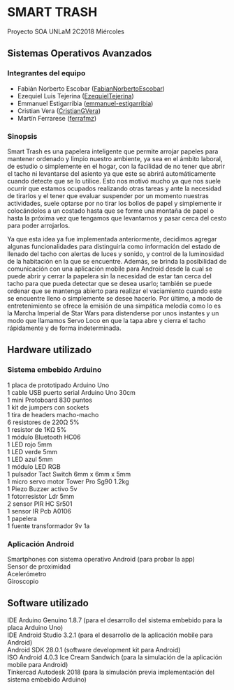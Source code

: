 # SMART TRASH

Proyecto SOA UNLaM 2C2018 Miércoles

## Sistemas Operativos Avanzados

### Integrantes del equipo

* Fabián Norberto Escobar ([FabianNorbertoEscobar](https://github.com/FabianNorbertoEscobar))<br>
* Ezequiel Luis Tejerina ([EzequielTejerina](https://github.com/EzequielTejerina))<br>
* Emmanuel Estigarribia ([emmanuel-estigarribia](https://github.com/emmanuel-estigarribia))<br>
* Cristian Vera ([CristianGVera](https://github.com/CristianGVera))<br>
* Martín Ferrarese ([ferrafmz](https://github.com/ferrafmz))<br>

### Sinopsis

Smart Trash es una papelera inteligente que permite arrojar papeles para mantener ordenado y limpio nuestro ambiente, ya sea en el ámbito laboral, de estudio o simplemente en el hogar, con la facilidad de no tener que abrir el tacho ni levantarse del asiento ya que este se abrirá automáticamente cuando detecte que se lo utilice. Esto nos motivó mucho ya que nos suele ocurrir que estamos ocupados realizando otras tareas y ante la necesidad de tirarlos y el tener que evaluar suspender por un momento nuestras actividades, suele optarse por no tirar los bollos de papel y simplemente ir colocándolos a un costado hasta que se forme una montaña de papel o hasta la próxima vez que tengamos que levantarnos y pasar cerca del cesto para poder arrojarlos.

Ya que esta idea ya fue implementada anteriormente, decidimos agregar algunas funcionalidades para distinguirla como información del estado de llenado del tacho con alertas de luces y sonido, y control de la luminosidad de la habitación en la que se encuentre. Además, se brinda la posibilidad de comunicación con una aplicación mobile para Android desde la cual se puede abrir y cerrar la papelera sin la necesidad de estar tan cerca del tacho para que pueda detectar que se desea usarlo; también se puede ordenar que se mantenga abierto para realizar el vaciamiento cuando este se encuentre lleno o simplemente se desee hacerlo. Por último, a modo de entretenimiento se ofrece la emisión de una simpática melodía como lo es la Marcha Imperial de Star Wars para distenderse por unos instantes y un modo que llamamos Servo Loco en que la tapa abre y cierra el tacho rápidamente y de forma indeterminada.

## Hardware utilizado
    
### Sistema embebido Arduino
1 placa de prototipado Arduino Uno<br>
1 cable USB puerto serial Arduino Uno 30cm<br>
1 mini Protoboard 830 puntos<br>
1 kit de jumpers con sockets<br>
1 tira de headers macho-macho<br>
6 resistores de 220Ω 5%<br>
1 resistor de 1KΩ 5%<br>
1 módulo Bluetooth HC06<br>
1 LED rojo 5mm<br>
1 LED verde 5mm<br>
1 LED azul 5mm<br>
1 módulo LED RGB<br>
1 pulsador Tact Switch 6mm x 6mm x 5mm<br>
1 micro servo motor Tower Pro Sg90 1.2kg<br>
1 Piezo Buzzer activo 5v<br>
1 fotorresistor Ldr 5mm<br>
2 sensor PIR HC Sr501<br>
1 sensor IR Pcb A0106<br>
1 papelera<br>
1 fuente transformador 9v 1a<br>

### Aplicación Android
Smartphones con sistema operativo Android (para probar la app)<br>
Sensor de proximidad<br>
Acelerómetro<br>
Giroscopio<br>

## Software utilizado

IDE Arduino Genuino 1.8.7 (para el desarrollo del sistema embebido para la placa Arduino Uno)<br>
IDE Android Studio 3.2.1 (para el desarrollo de la aplicación mobile para Android)<br>
Android SDK 28.0.1 (software development kit para Android)<br>
ISO Android 4.0.3 Ice Cream Sandwich (para la simulación de la aplicación mobile para Android)<br>
Tinkercad Autodesk 2018 (para la simulación previa implementación del sistema embebido Arduino)<br>
